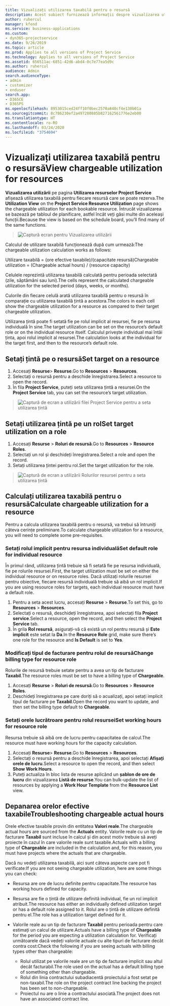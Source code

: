 ```yaml
---
title: Vizualizați utilizarea taxabilă pentru o resursă
description: Acest subiect furnizează informații despre vizualizarea utilizării resurselor.
author: ruhercul
manager: kfend
ms.service: business-applications
ms.custom:
- dyn365-projectservice
ms.date: 9/26/2019
ms.topic: article
ms.prod: Applies to all versions of Project Service
ms.technology: Applies to all versions of Project Service
ms.assetid: 656511ac-6851-42d6-abd4-0c7e77ea5d9c
ms.author: ruhercul
audience: Admin
search.audienceType:
- admin
- customizer
- enduser
search.app:
- D365CE
- D365PS
ms.openlocfilehash: 8953015ced24ff10f0bec2570a840cf4e130b01a
ms.sourcegitcommit: 8c786230ef2a497280885b827162561776e2eb00
ms.translationtype: HT
ms.contentlocale: ro-RO
ms.lasthandoff: 03/24/2020
ms.locfileid: "3754694"
---
```

# <a name="view-chargeable-utilization-for-resources"></a><span data-ttu-id="0885e-103">Vizualizați utilizarea taxabilă pentru o resursă</span><span class="sxs-lookup"><span data-stu-id="0885e-103">View chargeable utilization for resources</span></span>
 
<span data-ttu-id="0885e-104">**Vizualizarea utilizării** pe pagina **Utilizarea resurselor Project Service** afișează utilizarea taxabilă pentru fiecare resursă care se poate rezerva.</span><span class="sxs-lookup"><span data-stu-id="0885e-104">The **Utilization View** on the **Project Service Resource Utilization** page shows the chargeable utilization for each bookable resource.</span></span> <span data-ttu-id="0885e-105">Întrucât vizualizarea se bazează pe tabloul de planificare, astfel încât veți găsi multe din aceleași funcții.</span><span class="sxs-lookup"><span data-stu-id="0885e-105">Because the view is based on the schedule board, you’ll find many of the same functions.</span></span>

> ![Captură ecran pentru Vizualizarea utilizării](media/FAQ-utilization-1.png)
 

<span data-ttu-id="0885e-107">Calculul de utilizare taxabilă funcționează după cum urmează:</span><span class="sxs-lookup"><span data-stu-id="0885e-107">The chargeable utilization calculation works as follows:</span></span>

   <span data-ttu-id="0885e-108">Utilizare taxabilă = (ore efective taxabile)/(capacitate resursă)</span><span class="sxs-lookup"><span data-stu-id="0885e-108">Chargeable utilization = (Chargeable actual hours) / (resource capacity)</span></span>

<span data-ttu-id="0885e-109">Celulele reprezintă utilizarea taxabilă calculată pentru perioada selectată (zile, săptămâni sau luni).</span><span class="sxs-lookup"><span data-stu-id="0885e-109">The cells represent the calculated chargeable utilization for the selected period (days, weeks, or months).</span></span>

<span data-ttu-id="0885e-110">Culorile din fiecare celulă arată utilizarea taxabilă pentru o resursă în comparație cu utilizarea taxabilă țintă a acestora.</span><span class="sxs-lookup"><span data-stu-id="0885e-110">The colors in each cell show the chargeable utilization for a resource as compared to their target chargeable utilization.</span></span> 

<span data-ttu-id="0885e-111">Utilizarea țintă poate fi setată fie pe rolul implicit al resursei, fie pe resursa individuală în sine.</span><span class="sxs-lookup"><span data-stu-id="0885e-111">The target utilization can be set on the resource’s default role or on the individual resource itself.</span></span> <span data-ttu-id="0885e-112">Calculul privește individual mai întâi ținta, apoi rolul implicit al resursei.</span><span class="sxs-lookup"><span data-stu-id="0885e-112">The calculation looks at the individual for the target first, and then to the resource’s default role.</span></span>

## <a name="set-target-on-a-resource"></a><span data-ttu-id="0885e-113">Setați țintă pe o resursă</span><span class="sxs-lookup"><span data-stu-id="0885e-113">Set target on a resource</span></span>

1. <span data-ttu-id="0885e-114">Accesați **Resurse**\> **Resurse**.</span><span class="sxs-lookup"><span data-stu-id="0885e-114">Go to **Resources** \> **Resources**.</span></span> 
2. <span data-ttu-id="0885e-115">Selectați o resursă pentru a deschide înregistrarea.</span><span class="sxs-lookup"><span data-stu-id="0885e-115">Select a resource to open the record.</span></span> 
3. <span data-ttu-id="0885e-116">În fila **Project Service**, puteți seta utilizarea țintă a resursei.</span><span class="sxs-lookup"><span data-stu-id="0885e-116">On the **Project Service** tab, you can set the resource’s target utilization.</span></span>

> ![Captură de ecran a utilizării filei Project Service pentru a seta utilizarea țintă](media/FAQ-utilization-2.png)
 
## <a name="set-target-utilization-on-a-role"></a><span data-ttu-id="0885e-118">Setați utilizarea țintă pe un rol</span><span class="sxs-lookup"><span data-stu-id="0885e-118">Set target utilization on a role</span></span>

1. <span data-ttu-id="0885e-119">Accesați **Resurse** \> **Roluri de resursă**.</span><span class="sxs-lookup"><span data-stu-id="0885e-119">Go to **Resources** \> **Resource Roles**.</span></span> 
2. <span data-ttu-id="0885e-120">Selectați un rol și deschideți înregistrarea.</span><span class="sxs-lookup"><span data-stu-id="0885e-120">Select a role and open the record.</span></span> 
3. <span data-ttu-id="0885e-121">Setați utilizarea țintei pentru rol.</span><span class="sxs-lookup"><span data-stu-id="0885e-121">Set the target utilization for the role.</span></span>

> ![Captură de ecran a utilizării Rolurilor resursei pentru a seta utilizarea țintă](media/FAQ-utilization-3.png)
 
## <a name="calculate-chargeable-utilization-for-a-resource"></a><span data-ttu-id="0885e-123">Calculați utilizarea taxabilă pentru o resursă</span><span class="sxs-lookup"><span data-stu-id="0885e-123">Calculate chargeable utilization for a resource</span></span>

<span data-ttu-id="0885e-124">Pentru a calcula utilizarea taxabilă pentru o resursă, va trebui să întruniți câteva cerințe preliminare.</span><span class="sxs-lookup"><span data-stu-id="0885e-124">To calculate chargeable utilization for a resource, you will need to complete some pre-requisites.</span></span> 

### <a name="set-default-role-for-individual-resource"></a><span data-ttu-id="0885e-125">Setați rolul implicit pentru resursa individuală</span><span class="sxs-lookup"><span data-stu-id="0885e-125">Set default role for individual resource</span></span>

<span data-ttu-id="0885e-126">În primul rând, utilizarea țintă trebuie să fi setată fie pe resursa individuală, fie pe rolurile resursei.</span><span class="sxs-lookup"><span data-stu-id="0885e-126">First, the target utilization must be set on either the individual resource or on resource roles.</span></span> <span data-ttu-id="0885e-127">Dacă utilizați rolurile resursei pentru obiective, fiecare resursă individuală trebuie să aibă un rol implicit.</span><span class="sxs-lookup"><span data-stu-id="0885e-127">If you are using resource roles for targets, each individual resource must have a default role.</span></span> 

1. <span data-ttu-id="0885e-128">Pentru a seta acest lucru, accesați **Resurse** \> **Resurse**.</span><span class="sxs-lookup"><span data-stu-id="0885e-128">To set this, go to **Resources** \> **Resources**.</span></span> 
2. <span data-ttu-id="0885e-129">Selectați o resursă, deschideți înregistrarea, apoi selectați fila **Project service**.</span><span class="sxs-lookup"><span data-stu-id="0885e-129">Select a resource, open the record, and then select the **Project Service** tab.</span></span> 
3. <span data-ttu-id="0885e-130">În grila **Rol resursă**, asigurați-vă că există un rol pentru resursă și **Este implicit** este setat la **Da**.</span><span class="sxs-lookup"><span data-stu-id="0885e-130">In the **Resource Role** grid, make sure there’s one role for the resource and **Is Default** is set to **Yes**.</span></span>
 
### <a name="change-billing-type-for-resource-role"></a><span data-ttu-id="0885e-131">Modificați tipul de facturare pentru rolul de resursă</span><span class="sxs-lookup"><span data-stu-id="0885e-131">Change billing type for resource role</span></span>

<span data-ttu-id="0885e-132">Rolurile de resursă trebuie setate pentru a avea un tip de facturare **Taxabil**.</span><span class="sxs-lookup"><span data-stu-id="0885e-132">The resource roles must be set to have a billing type of **Chargeable**.</span></span> 

1. <span data-ttu-id="0885e-133">Accesați **Resurse** \> **Roluri de resursă**.</span><span class="sxs-lookup"><span data-stu-id="0885e-133">Go to **Resources** \> **Resource Roles**.</span></span> 
2. <span data-ttu-id="0885e-134">Deschideți înregistrarea pe care doriți să o acualizați, apoi setați implicit tipul de facturare pe **Taxabil**.</span><span class="sxs-lookup"><span data-stu-id="0885e-134">Open the record you want to update, and then set the billing type default to **Chargeable**.</span></span>

### <a name="set-working-hours-for-resource-role"></a><span data-ttu-id="0885e-135">Setați orele lucrătroare pentru rolul resursei</span><span class="sxs-lookup"><span data-stu-id="0885e-135">Set working hours for resource role</span></span>
 
<span data-ttu-id="0885e-136">Resursa trebuie să aibă ore de lucru pentru capacitatea de calcul.</span><span class="sxs-lookup"><span data-stu-id="0885e-136">The resource must have working hours for the capacity calculation.</span></span> 

1. <span data-ttu-id="0885e-137">Accesați **Resurse**\> **Resurse**.</span><span class="sxs-lookup"><span data-stu-id="0885e-137">Go to **Resources** \> **Resources**.</span></span> 
2. <span data-ttu-id="0885e-138">Selectați o resursă pentru a deschide înregistrarea, apoi selectați **Afișați orele de lucru**.</span><span class="sxs-lookup"><span data-stu-id="0885e-138">Select a resource to open the record, and then select **Show Work Hours**.</span></span> 
3. <span data-ttu-id="0885e-139">Puteți actualiza în bloc lista de resurse aplicând un **șablon de ore de lucru** din vizualizarea **Listă de resurse**.</span><span class="sxs-lookup"><span data-stu-id="0885e-139">You can bulk-update the list of resources by applying a **Work Hour Template** from the **Resource List** view.</span></span>

## <a name="troubleshooting-chargeable-actual-hours"></a><span data-ttu-id="0885e-140">Depanarea orelor efective taxabile</span><span class="sxs-lookup"><span data-stu-id="0885e-140">Troubleshooting chargeable actual hours</span></span>

<span data-ttu-id="0885e-141">Orele efective taxabile provin din entitatea **Valori reale**.</span><span class="sxs-lookup"><span data-stu-id="0885e-141">The chargeable actual hours are sourced from the **Actuals** entity.</span></span> <span data-ttu-id="0885e-142">Valorile reale cu un tip de facturare **Taxabil** sunt incluse în calcul și din acest motiv trebuie să aveți proiecte în cazul în care valorile reale sunt taxabile.</span><span class="sxs-lookup"><span data-stu-id="0885e-142">Actuals with a billing type of **Chargeable** are included in the calculation and, for this reason, you must have projects where the actuals that are chargeable.</span></span>

<span data-ttu-id="0885e-143">Dacă nu vedeți utilizarea taxabilă, aici sunt câteva aspecte care pot fi verificate:</span><span class="sxs-lookup"><span data-stu-id="0885e-143">If you are not seeing chargeable utilization, here are some things you can check:</span></span>

- <span data-ttu-id="0885e-144">Resursa are ore de lucru definite pentru capacitate.</span><span class="sxs-lookup"><span data-stu-id="0885e-144">The resource has working hours defined for capacity.</span></span>
- <span data-ttu-id="0885e-145">Resursa are fie o țintă de utilizare definită individual, fie un rol implicit atribuit.</span><span class="sxs-lookup"><span data-stu-id="0885e-145">The resource has either an individually defined utilization target or has a default role assigned to it.</span></span> <span data-ttu-id="0885e-146">Rolul are o țintă de utilizare definită pentru el.</span><span class="sxs-lookup"><span data-stu-id="0885e-146">The role has a utilization target defined for it.</span></span>
- <span data-ttu-id="0885e-147">Valorile reale au un tip de facturare **Taxabil** pentru perioada pentru care estimați un calcul de utilizare.</span><span class="sxs-lookup"><span data-stu-id="0885e-147">Actuals have a billing type of **Chargeable** for the period you are expecting a utilization calculation for.</span></span> <span data-ttu-id="0885e-148">Verificați următoarele dacă vedeți valorile actuale cu alte tipuri de facturare decât contra cost:</span><span class="sxs-lookup"><span data-stu-id="0885e-148">Check the following if you are seeing actuals with billing types other than chargeable:</span></span>

  - <span data-ttu-id="0885e-149">Rolul utilizat pe valorile reale are un tip de facturare implicit sau altul decât facturabil.</span><span class="sxs-lookup"><span data-stu-id="0885e-149">The role used on the actual has a default billing type of something other than chargeable.</span></span>
  - <span data-ttu-id="0885e-150">Rolul din linia contractului subadiacentă proiectului a fost setat pe non-taxabil.</span><span class="sxs-lookup"><span data-stu-id="0885e-150">The role on the project contract line backing the project has been set to non-chargeable.</span></span>
  - <span data-ttu-id="0885e-151">Proiectul nu are o linie a contractului asociată.</span><span class="sxs-lookup"><span data-stu-id="0885e-151">The project does not have an associated contract line.</span></span>

